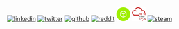 <center>
<p align="center">
  <a href="https://www.linkedin.com/in/austinoneil"><img src="https://img.icons8.com/color/32/000000/linkedin.png" alt="linkedin"/></a>
  <a href="https://twitter.com/aoneil_"><img src="https://img.icons8.com/color/32/000000/twitter-squared.png" alt="twitter"/></a>
  <a href="https://github.com/a-oneil"><img src="https://img.icons8.com/color/32/000000/github.png" alt="github"/></a>
  <a href="https://www.reddit.com/user/austino5308"><img src="https://img.icons8.com/color/32/000000/reddit.png" alt="reddit"/></a>
  <a href="https://app.hackthebox.com/profile/40272"><img src="./images/hackthebox.png" alt="hack the box"/></a>
  <a href="https://tryhackme.com/p/CorruptMalware"><img src="./images/tryhackme.png" alt="tryhackme"/></a>
  <a href="https://steamcommunity.com/id/aoneil_/"><img src="https://img.icons8.com/color/32/steam-circled.png" alt="steam"/></a>
</p>
</center>
